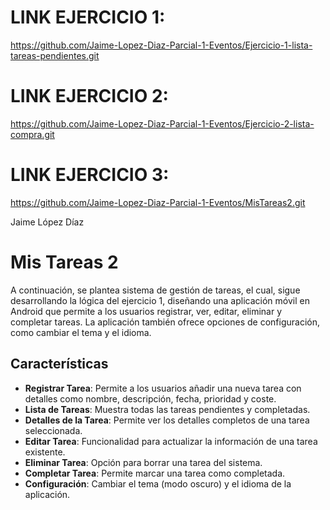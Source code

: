 # LINK EJERCICIO 1:
https://github.com/Jaime-Lopez-Diaz-Parcial-1-Eventos/Ejercicio-1-lista-tareas-pendientes.git

# LINK EJERCICIO 2:
https://github.com/Jaime-Lopez-Diaz-Parcial-1-Eventos/Ejercicio-2-lista-compra.git

# LINK EJERCICIO 3:
https://github.com/Jaime-Lopez-Diaz-Parcial-1-Eventos/MisTareas2.git

Jaime López Díaz

# Mis Tareas 2

A continuación, se plantea sistema de gestión de tareas, el cual, sigue desarrollando la lógica del ejercicio 1, diseñando una aplicación móvil en Android que permite a los usuarios registrar, ver, editar, eliminar y completar tareas. La aplicación también ofrece opciones de configuración, como cambiar el tema y el idioma.

## Características

- **Registrar Tarea**: Permite a los usuarios añadir una nueva tarea con detalles como nombre, descripción, fecha, prioridad y coste.
- **Lista de Tareas**: Muestra todas las tareas pendientes y completadas.
- **Detalles de la Tarea**: Permite ver los detalles completos de una tarea seleccionada.
- **Editar Tarea**: Funcionalidad para actualizar la información de una tarea existente.
- **Eliminar Tarea**: Opción para borrar una tarea del sistema.
- **Completar Tarea**: Permite marcar una tarea como completada.
- **Configuración**: Cambiar el tema (modo oscuro) y el idioma de la aplicación.

